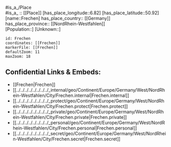 ﻿---
location: [50.92,6.82] 
mapzoom: [7,12] 
mapmarker: city 
type: City
tags:
- geo/City


SpocWebEntityId: 30243
isDeleted: false
confidential: public

---
#is_a_/Place  
#is_a_ :: [[Place]] 
[has_place_longitude::6.82] 
[has_place_latitude::50.92] 
[name::Frechen] 
has_place_country:: [[Germany]]  
has_place_province:: [[NordRhein-Westfahlen]]  
[Population::] 
[Unknown::] 


```leaflet
id: Frechen
coordinates: [[Frechen]] 
markerFile: [[Frechen]] 
defaultZoom: 11 
maxZoom: 18
```


## Confidential Links & Embeds: 
- [[Frechen|Frechen]]  
- [[../../../../../../../../_internal/geo/Continent/Europe/Germany/West/NordRhein-Westfahlen/City/Frechen.internal|Frechen.internal]] 
- [[../../../../../../../../_protect/geo/Continent/Europe/Germany/West/NordRhein-Westfahlen/City/Frechen.protect|Frechen.protect]] 
- [[../../../../../../../../_private/geo/Continent/Europe/Germany/West/NordRhein-Westfahlen/City/Frechen.private|Frechen.private]] 
- [[../../../../../../../../_personal/geo/Continent/Europe/Germany/West/NordRhein-Westfahlen/City/Frechen.personal|Frechen.personal]] 
- [[../../../../../../../../_secret/geo/Continent/Europe/Germany/West/NordRhein-Westfahlen/City/Frechen.secret|Frechen.secret]] 
